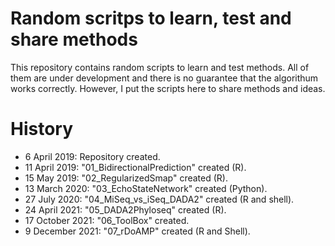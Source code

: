 # Random scritps to learn, test and share methods
This repository contains random scripts to learn and test methods. All of them are under development and there is no guarantee that the algorithum works correctly. However, I put the scripts here to share methods and ideas.

# History
- 6 April 2019: Repository created.
- 11 April 2019: "01_BidirectionalPrediction" created (R).
- 15 May 2019: "02_RegularizedSmap" created (R).
- 13 March 2020: "03_EchoStateNetwork" created (Python).
- 27 July 2020: "04_MiSeq_vs_iSeq_DADA2" created (R and shell).
- 24 April 2021: "05_DADA2Phyloseq" created (R).
- 17 October 2021: "06_ToolBox" created.
- 9 December 2021: "07_rDoAMP" created (R and Shell).
